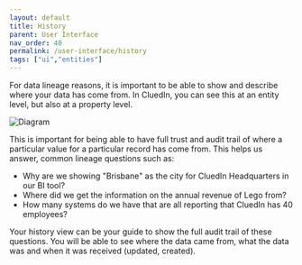```yaml
---
layout: default
title: History
parent: User Interface
nav_order: 40
permalink: /user-interface/history
tags: ["ui","entities"]
---
```


For data lineage reasons, it is important to be able to show and describe where your data has come from. In CluedIn, you can see this at an entity level, but also at a property level.

![Diagram](../assets/images/user-interface/entity-history.png)

This is important for being able to have full trust and audit trail of where a particular value for a particular record has come from. This helps us answer, common lineage questions such as:

 - Why are we showing "Brisbane" as the city for CluedIn Headquarters in our BI tool?
 - Where did we get the information on the annual revenue of Lego from?
 - How many systems do we have that are all reporting that CluedIn has 40 employees?

Your history view can be your guide to show the full audit trail of these questions. You will be able to see where the data came from, what the data was and when it was received (updated, created).